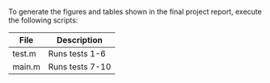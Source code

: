 To generate the figures and tables shown in the final project report, execute the following scripts:

| File | Description |
| --- | --- |
| test.m | Runs tests 1-6 |
| main.m | Runs tests 7-10 |